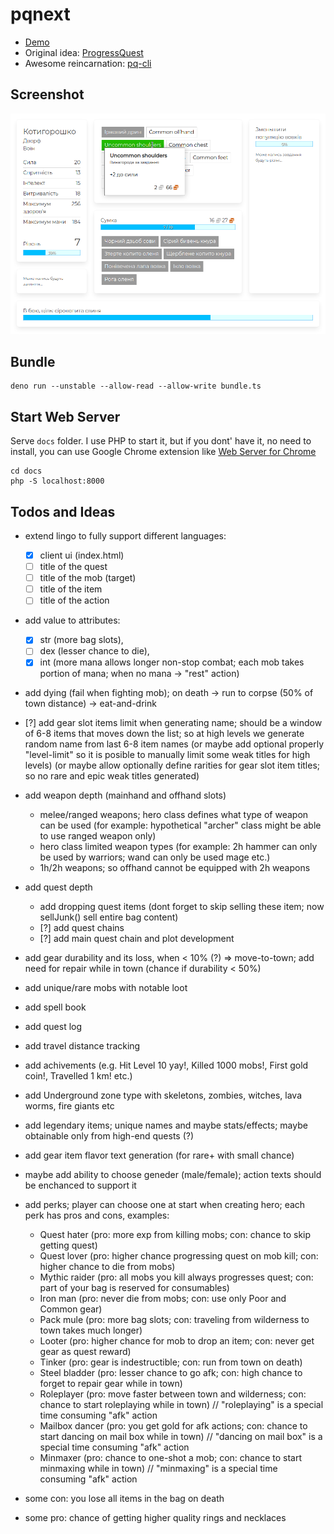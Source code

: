 # pqnext

- [Demo](https://greenya.github.io/pqnext/)
- Original idea: [ProgressQuest](http://progressquest.com/)
- Awesome reincarnation: [pq-cli](https://github.com/rr-/pq-cli)

## Screenshot

![Screenshot](screenshot.png)

## Bundle

```
deno run --unstable --allow-read --allow-write bundle.ts
```

## Start Web Server

Serve `docs` folder. I use PHP to start it, but if you dont' have it, no need to install, you can use Google Chrome extension like [Web Server for Chrome](https://chrome.google.com/webstore/detail/web-server-for-chrome/ofhbbkphhbklhfoeikjpcbhemlocgigb?hl=en)
```
cd docs
php -S localhost:8000
```

## Todos and Ideas

- extend lingo to fully support different languages:
    - [x] client ui (index.html)
    - [ ] title of the quest
    - [ ] title of the mob (target)
    - [ ] title of the item
    - [ ] title of the action

- add value to attributes:
    - [x] str (more bag slots),
    - [ ] dex (lesser chance to die),
    - [x] int (more mana allows longer non-stop combat; each mob takes portion of mana; when no mana -> "rest" action)

- add dying (fail when fighting mob); on death -> run to corpse (50% of town distance) -> eat-and-drink

- [?] add gear slot items limit when generating name; should be a window of 6-8 items that moves down the list; so at high levels we generate random name from last 6-8 item names (or maybe add optional properly "level-limit" so it is posible to manually limit some weak titles for high levels) (or maybe allow optionally define rarities for gear slot item titles; so no rare and epic weak titles generated)

- add weapon depth (mainhand and offhand slots)
    - melee/ranged weapons; hero class defines what type of weapon can be used (for example: hypothetical "archer" class might be able to use ranged weapon only)
    - hero class limited weapon types (for example: 2h hammer can only be used by warriors; wand can only be used mage etc.)
    - 1h/2h weapons; so offhand cannot be equipped with 2h weapons

- add quest depth
    - add dropping quest items (dont forget to skip selling these item; now sellJunk() sell entire bag content)
    - [?] add quest chains
    - [?] add main quest chain and plot development

- add gear durability and its loss, when < 10% (?) => move-to-town; add need for repair while in town (chance if durability < 50%)

- add unique/rare mobs with notable loot
- add spell book
- add quest log
- add travel distance tracking
- add achivements (e.g. Hit Level 10 yay!, Killed 1000 mobs!, First gold coin!, Travelled 1 km! etc.)
- add Underground zone type with skeletons, zombies, witches, lava worms, fire giants etc
- add legendary items; unique names and maybe stats/effects; maybe obtainable only from high-end quests (?)
- add gear item flavor text generation (for rare+ with small chance)
- maybe add ability to choose geneder (male/female); action texts should be enchanced to support it

- add perks; player can choose one at start when creating hero; each perk has pros and cons, examples:
    - Quest hater (pro: more exp from killing mobs; con: chance to skip getting quest)
    - Quest lover (pro: higher chance progressing quest on mob kill; con: higher chance to die from mobs)
    - Mythic raider (pro: all mobs you kill always progresses quest; con: part of your bag is reserved for consumables)
    - Iron man (pro: never die from mobs; con: use only Poor and Common gear)
    - Pack mule (pro: more bag slots; con: traveling from wilderness to town takes much longer)
    - Looter (pro: higher chance for mob to drop an item; con: never get gear as quest reward)
    - Tinker (pro: gear is indestructible; con: run from town on death)
    - Steel bladder (pro: lesser chance to go afk; con: high chance to forget to repair gear while in town)
    - Roleplayer (pro: move faster between town and wilderness; con: chance to start roleplaying while in town) // "roleplaying" is a special time consuming "afk" action
    - Mailbox dancer (pro: you get gold for afk actions; con: chance to start dancing on mail box while in town) // "dancing on mail box" is a special time consuming "afk" action
    - Minmaxer (pro: chance to one-shot a mob; con: chance to start minmaxing while in town) // "minmaxing" is a special time consuming "afk" action

- some con: you lose all items in the bag on death
- some pro: chance of getting higher quality rings and necklaces
